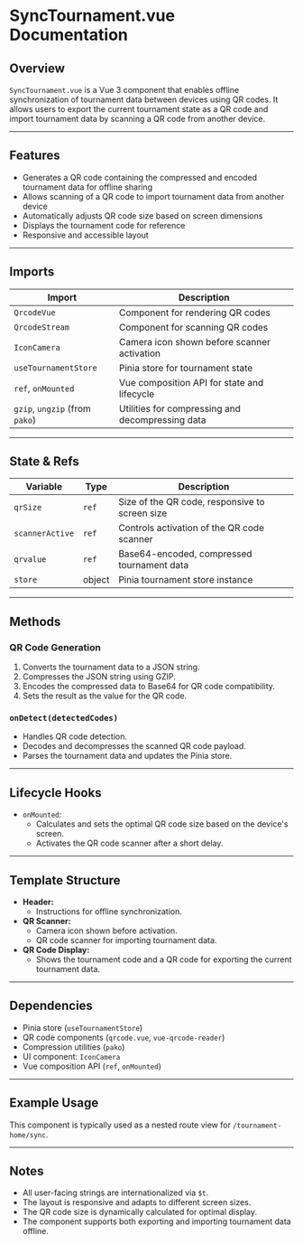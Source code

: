# SyncTournament.vue Documentation

## Overview

`SyncTournament.vue` is a Vue 3 component that enables offline synchronization of tournament data between devices using QR codes. It allows users to export the current tournament state as a QR code and import tournament data by scanning a QR code from another device.

---

## Features

- Generates a QR code containing the compressed and encoded tournament data for offline sharing
- Allows scanning of a QR code to import tournament data from another device
- Automatically adjusts QR code size based on screen dimensions
- Displays the tournament code for reference
- Responsive and accessible layout

---

## Imports

| Import                        | Description                                         |
|-------------------------------|-----------------------------------------------------|
| `QrcodeVue`                   | Component for rendering QR codes                    |
| `QrcodeStream`                | Component for scanning QR codes                     |
| `IconCamera`                  | Camera icon shown before scanner activation         |
| `useTournamentStore`          | Pinia store for tournament state                    |
| `ref`, `onMounted`            | Vue composition API for state and lifecycle         |
| `gzip`, `ungzip` (from `pako`)| Utilities for compressing and decompressing data    |

---

## State & Refs

| Variable         | Type    | Description                                      |
|------------------|---------|--------------------------------------------------|
| `qrSize`         | `ref`   | Size of the QR code, responsive to screen size   |
| `scannerActive`  | `ref`   | Controls activation of the QR code scanner       |
| `qrvalue`        | `ref`   | Base64-encoded, compressed tournament data       |
| `store`          | object  | Pinia tournament store instance                  |

---

## Methods

### QR Code Generation
1. Converts the tournament data to a JSON string.
2. Compresses the JSON string using GZIP.
3. Encodes the compressed data to Base64 for QR code compatibility.
4. Sets the result as the value for the QR code.

### `onDetect(detectedCodes)`
- Handles QR code detection.
- Decodes and decompresses the scanned QR code payload.
- Parses the tournament data and updates the Pinia store.

---

## Lifecycle Hooks

- `onMounted`:  
  - Calculates and sets the optimal QR code size based on the device's screen.
  - Activates the QR code scanner after a short delay.

---

## Template Structure

- **Header:**  
  - Instructions for offline synchronization.
- **QR Scanner:**  
  - Camera icon shown before activation.
  - QR code scanner for importing tournament data.
- **QR Code Display:**  
  - Shows the tournament code and a QR code for exporting the current tournament data.

---

## Dependencies

- Pinia store (`useTournamentStore`)
- QR code components (`qrcode.vue`, `vue-qrcode-reader`)
- Compression utilities (`pako`)
- UI component: `IconCamera`
- Vue composition API (`ref`, `onMounted`)

---

## Example Usage

This component is typically used as a nested route view for `/tournament-home/sync`.

---

## Notes

- All user-facing strings are internationalized via `$t`.
- The layout is responsive and adapts to different screen sizes.
- The QR code size is dynamically calculated for optimal display.
- The component supports both exporting and importing tournament data offline.

